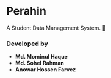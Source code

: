 # Perahin
A Student Data Management System. :rocket:
### Developed by
* **Md. Mominul Haque**
* **Md. Sohel Rahman** 
* **Anowar Hossen Farvez**

